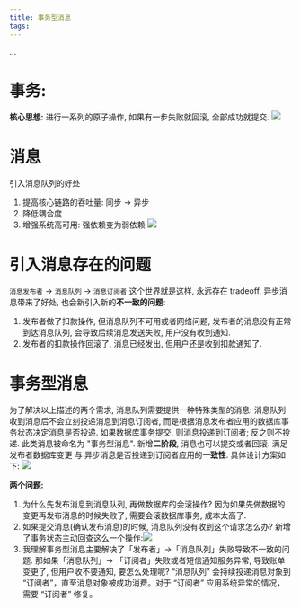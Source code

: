 ```yaml
---
title: 事务型消息
tags:
---
```


...

<!--more-->

# 事务:
**核心思想:** 进行一系列的原子操作, 如果有一步失败就回滚, 全部成功就提交.
![](/images/blog/190305_message_queue/15517667737056.jpg)


# 消息
引入消息队列的好处
1. 提高核心链路的吞吐量: 同步 → 异步
2. 降低耦合度
3. 增强系统高可用: 强依赖变为弱依赖
![](/images/blog/190305_message_queue/15517667829965.jpg)


# 引入消息存在的问题
`消息发布者` → `消息队列` → `消息订阅者`
这个世界就是这样, 永远存在 tradeoff, 异步消息带来了好处, 也会新引入新的**不一致的问题**:
1. 发布者做了扣款操作, 但消息队列不可用或者网络问题, 发布者的消息没有正常到达消息队列, 会导致后续消息发送失败, 用户没有收到通知.
2. 发布者的扣款操作回滚了, 消息已经发出, 但用户还是收到扣款通知了.

# 事务型消息
为了解决以上描述的两个需求, 消息队列需要提供一种特殊类型的消息: 消息队列收到消息后不会立刻投递消息到消息订阅者, 而是根据消息发布者应用的数据库事务状态决定消息是否投递. 如果数据库事务提交, 则消息投递到订阅者; 反之则不投递. 此类消息被命名为 "事务型消息".
新增**二阶段**, 消息也可以提交或者回滚. 满足 发布者数据库变更 与 异步消息是否投递到订阅者应用的**一致性**. 具体设计方案如下:
![](/images/blog/190305_message_queue/15517667945733.jpg)


**两个问题:**
1. 为什么先发布消息到消息队列, 再做数据库的会滚操作? 因为如果先做数据的变更再发布消息的时候失败了, 需要会滚数据库事务, 成本太高了.
2. 如果提交消息(确认发布消息)的时候, 消息队列没有收到这个请求怎么办? 新增了事务状态主动回查这么一个操作:![](/images/blog/190305_message_queue/15517668454378.jpg)
3. 我理解事务型消息主要解决了「发布者」→「消息队列」失败导致不一致的问题. 那如果「消息队列」→ 「订阅者」失败或者短信通知服务异常, 导致账单变更了, 但用户收不要通知, 要怎么处理呢?
“消息队列” 会持续投递消息对象到 “订阅者”，直至消息对象被成功消费。对于 “订阅者” 应用系统异常的情况，需要 “订阅者” 修复。










